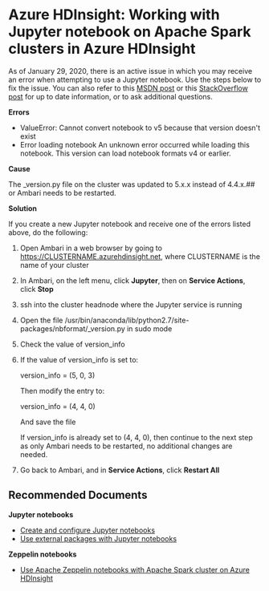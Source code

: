 <properties
    pageTitle="Jupyter notebooks on HDInsight spark clusters"
    description="Create jupyter notebooks to execute Spark Jobs"
    service="microsoft.hdinsight"
    resource="clusters"
    authors="csunilkumar"
    ms.author="sunilkc"
    displayOrder="30"
    selfHelpType="resource"
    supportTopicIds="32636484"
    resourceTags=""
    productPesIds="15078"
    cloudEnvironments="public, Fairfax"
    articleId="hdinsight-sparkjupyter"
	ownershipId="AzureData_HDInsight"
/>

# Azure HDInsight: Working with Jupyter notebook on Apache Spark clusters in Azure HDInsight

As of January 29, 2020, there is an active issue in which you may receive an error when attempting to use a Jupyter notebook. Use the steps below to fix the issue. You can also refer to this [MSDN post](https://social.msdn.microsoft.com/Forums/en-us/8c763fb4-79a9-496f-a75c-44a125e934ac/hdinshight-create-not-create-jupyter-notebook?forum=hdinsight) or this [StackOverflow post](https://stackoverflow.com/questions/59687614/azure-hdinsight-jupyter-notebook-not-working/59831103) for up to date information, or to ask additional questions.

**Errors**

* ValueError: Cannot convert notebook to v5 because that version doesn't exist
* Error loading notebook An unknown error occurred while loading this notebook. This version can load notebook formats v4 or earlier.

**Cause** 

The _version.py file on the cluster was updated to 5.x.x instead of 4.4.x.## or Ambari needs to be restarted.

**Solution**

If you create a new Jupyter notebook and receive one of the errors listed above, do the following:

1. Open Ambari in a web browser by going to https://CLUSTERNAME.azurehdinsight.net, where CLUSTERNAME is the name of your cluster
1. In Ambari, on the left menu, click **Jupyter**, then on **Service Actions**, click **Stop**
1. ssh into the cluster headnode where the Jupyter service is running
1. Open the file /usr/bin/anaconda/lib/python2.7/site-packages/nbformat/_version.py in sudo mode
1. Check the value of version_info
1. If the value of version_info is set to: 

   version_info = (5, 0, 3)
   
   Then modify the entry to: 

   version_info = (4, 4, 0)
   
   And save the file

   If version_info is already set to (4, 4, 0), then continue to the next step as only Ambari needs to be restarted, no additional changes are needed.

1. Go back to Ambari, and in **Service Actions**, click **Restart All**

## **Recommended Documents**

**Jupyter notebooks**

* [Create and configure Jupyter notebooks](https://docs.microsoft.com/azure/hdinsight/spark/apache-spark-jupyter-notebook-kernels)
* [Use external packages with Jupyter notebooks](https://docs.microsoft.com/azure/hdinsight/spark/apache-spark-jupyter-notebook-use-external-packages)

**Zeppelin notebooks**

* [Use Apache Zeppelin notebooks with Apache Spark cluster on Azure HDInsight](https://docs.microsoft.com/azure/hdinsight/spark/apache-spark-zeppelin-notebook)
